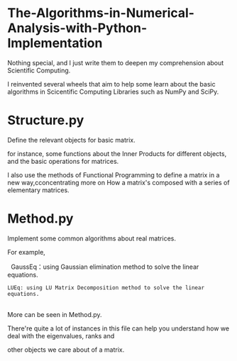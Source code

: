 # The-Algorithms-in-Numerical-Analysis-with-Python-Implementation
Nothing special, and I just write them to deepen my comprehension about Scientific Computing.


  I reinvented several wheels that aim to help some learn about the basic algorithms in Scicentific Computing Libraries 
such as NumPy and SciPy.

# Structure.py
Define the relevant objects for basic matrix.

  for instance, some functions about the Inner Products for different objects, and the basic operations for matrices.
  
I also use the methods of Functional Programming to define a matrix in a new way,cconcentrating more on How a matrix's composed with a series of elementary matrices. 
  
# Method.py
Implement some common algorithms about real matrices.

  For example, 


    GaussEq：using Gaussian elimination method to solve the linear equations.
    
    LUEq: using LU Matrix Decomposition method to solve the linear equations.
    
    More can be seen in Method.py.
  
  There're quite a lot of instances in this file can help you understand how we deal with the eigenvalues, ranks and 
  
other objects we care about of a matrix.
